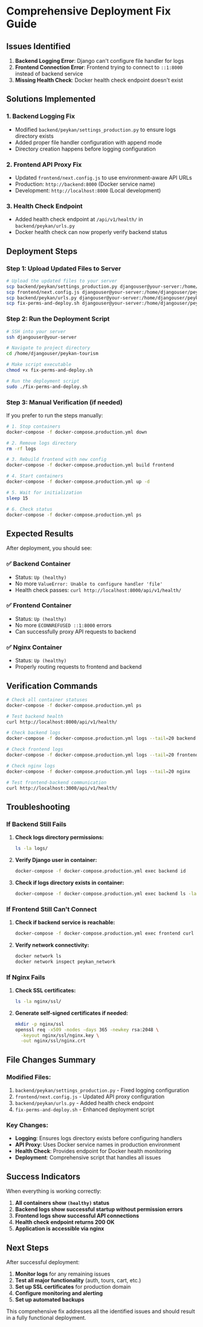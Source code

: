 # Comprehensive Deployment Fix Guide

## Issues Identified

1. **Backend Logging Error**: Django can't configure file handler for logs
2. **Frontend Connection Error**: Frontend trying to connect to `::1:8000` instead of backend service
3. **Missing Health Check**: Docker health check endpoint doesn't exist

## Solutions Implemented

### 1. Backend Logging Fix
- Modified `backend/peykan/settings_production.py` to ensure logs directory exists
- Added proper file handler configuration with append mode
- Directory creation happens before logging configuration

### 2. Frontend API Proxy Fix
- Updated `frontend/next.config.js` to use environment-aware API URLs
- Production: `http://backend:8000` (Docker service name)
- Development: `http://localhost:8000` (Local development)

### 3. Health Check Endpoint
- Added health check endpoint at `/api/v1/health/` in `backend/peykan/urls.py`
- Docker health check can now properly verify backend status

## Deployment Steps

### Step 1: Upload Updated Files to Server

```bash
# Upload the updated files to your server
scp backend/peykan/settings_production.py djangouser@your-server:/home/djangouser/peykan-tourism/backend/peykan/
scp frontend/next.config.js djangouser@your-server:/home/djangouser/peykan-tourism/frontend/
scp backend/peykan/urls.py djangouser@your-server:/home/djangouser/peykan-tourism/backend/peykan/
scp fix-perms-and-deploy.sh djangouser@your-server:/home/djangouser/peykan-tourism/
```

### Step 2: Run the Deployment Script

```bash
# SSH into your server
ssh djangouser@your-server

# Navigate to project directory
cd /home/djangouser/peykan-tourism

# Make script executable
chmod +x fix-perms-and-deploy.sh

# Run the deployment script
sudo ./fix-perms-and-deploy.sh
```

### Step 3: Manual Verification (if needed)

If you prefer to run the steps manually:

```bash
# 1. Stop containers
docker-compose -f docker-compose.production.yml down

# 2. Remove logs directory
rm -rf logs

# 3. Rebuild frontend with new config
docker-compose -f docker-compose.production.yml build frontend

# 4. Start containers
docker-compose -f docker-compose.production.yml up -d

# 5. Wait for initialization
sleep 15

# 6. Check status
docker-compose -f docker-compose.production.yml ps
```

## Expected Results

After deployment, you should see:

### ✅ Backend Container
- Status: `Up (healthy)`
- No more `ValueError: Unable to configure handler 'file'`
- Health check passes: `curl http://localhost:8000/api/v1/health/`

### ✅ Frontend Container
- Status: `Up (healthy)`
- No more `ECONNREFUSED ::1:8000` errors
- Can successfully proxy API requests to backend

### ✅ Nginx Container
- Status: `Up (healthy)`
- Properly routing requests to frontend and backend

## Verification Commands

```bash
# Check all container statuses
docker-compose -f docker-compose.production.yml ps

# Test backend health
curl http://localhost:8000/api/v1/health/

# Check backend logs
docker-compose -f docker-compose.production.yml logs --tail=20 backend

# Check frontend logs
docker-compose -f docker-compose.production.yml logs --tail=20 frontend

# Check nginx logs
docker-compose -f docker-compose.production.yml logs --tail=20 nginx

# Test frontend-backend communication
curl http://localhost:3000/api/v1/health/
```

## Troubleshooting

### If Backend Still Fails

1. **Check logs directory permissions:**
   ```bash
   ls -la logs/
   ```

2. **Verify Django user in container:**
   ```bash
   docker-compose -f docker-compose.production.yml exec backend id
   ```

3. **Check if logs directory exists in container:**
   ```bash
   docker-compose -f docker-compose.production.yml exec backend ls -la /app/logs/
   ```

### If Frontend Still Can't Connect

1. **Check if backend service is reachable:**
   ```bash
   docker-compose -f docker-compose.production.yml exec frontend curl http://backend:8000/api/v1/health/
   ```

2. **Verify network connectivity:**
   ```bash
   docker network ls
   docker network inspect peykan_network
   ```

### If Nginx Fails

1. **Check SSL certificates:**
   ```bash
   ls -la nginx/ssl/
   ```

2. **Generate self-signed certificates if needed:**
   ```bash
   mkdir -p nginx/ssl
   openssl req -x509 -nodes -days 365 -newkey rsa:2048 \
     -keyout nginx/ssl/nginx.key \
     -out nginx/ssl/nginx.crt
   ```

## File Changes Summary

### Modified Files:
1. `backend/peykan/settings_production.py` - Fixed logging configuration
2. `frontend/next.config.js` - Updated API proxy configuration
3. `backend/peykan/urls.py` - Added health check endpoint
4. `fix-perms-and-deploy.sh` - Enhanced deployment script

### Key Changes:
- **Logging**: Ensures logs directory exists before configuring handlers
- **API Proxy**: Uses Docker service names in production environment
- **Health Check**: Provides endpoint for Docker health monitoring
- **Deployment**: Comprehensive script that handles all issues

## Success Indicators

When everything is working correctly:

1. **All containers show `(healthy)` status**
2. **Backend logs show successful startup without permission errors**
3. **Frontend logs show successful API connections**
4. **Health check endpoint returns 200 OK**
5. **Application is accessible via nginx**

## Next Steps

After successful deployment:

1. **Monitor logs** for any remaining issues
2. **Test all major functionality** (auth, tours, cart, etc.)
3. **Set up SSL certificates** for production domain
4. **Configure monitoring and alerting**
5. **Set up automated backups**

This comprehensive fix addresses all the identified issues and should result in a fully functional deployment. 